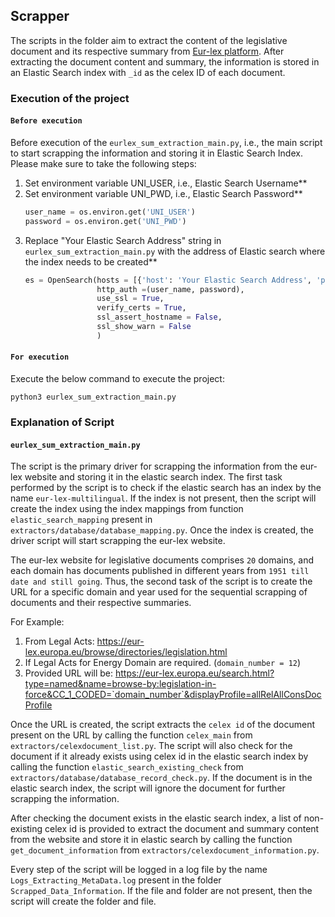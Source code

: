 ## **Scrapper**
The scripts in the folder aim to extract the content of the legislative document and its respective summary from [Eur-lex platform](https://eur-lex.europa.eu/browse/directories/legislation.html). After extracting the document content and summary, the information is stored in an Elastic Search index with `_id` as the celex ID of each document.

### **Execution of the project**

#### `Before execution`
Before execution of the `eurlex_sum_extraction_main.py`, i.e., the main script to start scrapping the information and storing it in Elastic Search Index. Please make sure to take the following steps:

  1. Set environment variable UNI_USER, i.e., Elastic Search Username**
  2. Set environment variable UNI_PWD, i.e., Elastic Search Password**
     ```python
     user_name = os.environ.get('UNI_USER')
     password = os.environ.get('UNI_PWD')
     ```
  3. Replace "Your Elastic Search Address" string in `eurlex_sum_extraction_main.py` with
     the address of Elastic search where the index needs to be created**
     ```python
     es = OpenSearch(hosts = [{'host': 'Your Elastic Search Address', 'port': 443}], 
                     http_auth =(user_name, password), 
                     use_ssl = True,
                     verify_certs = True,
                     ssl_assert_hostname = False,
                     ssl_show_warn = False
                     )
     ```

#### `For execution`
Execute the below command to execute the project:
```
python3 eurlex_sum_extraction_main.py
```

### Explanation of Script

#### ```eurlex_sum_extraction_main.py```
The script is the primary driver for scrapping the information from the eur-lex website and storing it in the elastic search index. The first task performed by the script is to check if the elastic search has an index by the name ```eur-lex-multilingual```. If the index is not present, then the script will create the index using the index mappings from function ```elastic_search_mapping``` present in ```extractors/database/database_mapping.py```. Once the index is created, the driver script will start scrapping the eur-lex website.

The eur-lex website for legislative documents comprises ```20``` domains, and each domain has documents published in different years from `1951 till date and still going`. Thus, the second task of the script is to create the URL for a specific domain and year used for the sequential scrapping of documents and their respective summaries. 

For Example:
1. From Legal Acts: https://eur-lex.europa.eu/browse/directories/legislation.html
2. If Legal Acts for Energy Domain are required. (`domain_number = 12`)
3. Provided URL will be: https://eur-lex.europa.eu/search.html?type=named&name=browse-by:legislation-in-force&CC_1_CODED=`domain_number`&displayProfile=allRelAllConsDocProfile

Once the URL is created, the script extracts the `celex id` of the document present on the URL by calling the function `celex_main` from `extractors/celexdocument_list.py`. The script will also check for the document if it already exists using celex id in the elastic search index by calling the function `elastic_search_existing_check` from `extractors/database/database_record_check.py`. If the document is in the elastic search index, the script will ignore the document for further scrapping the information.

After checking the document exists in the elastic search index, a list of non-existing celex id is provided to extract the document and summary content from the website and store it in elastic search by calling the function `get_document_information` from `extractors/celexdocument_information.py`.

Every step of the script will be logged in a log file by the name `Logs_Extracting_MetaData.log` present in the folder `Scrapped_Data_Information`. If the file and folder are not present, then the script will create the folder and file.
